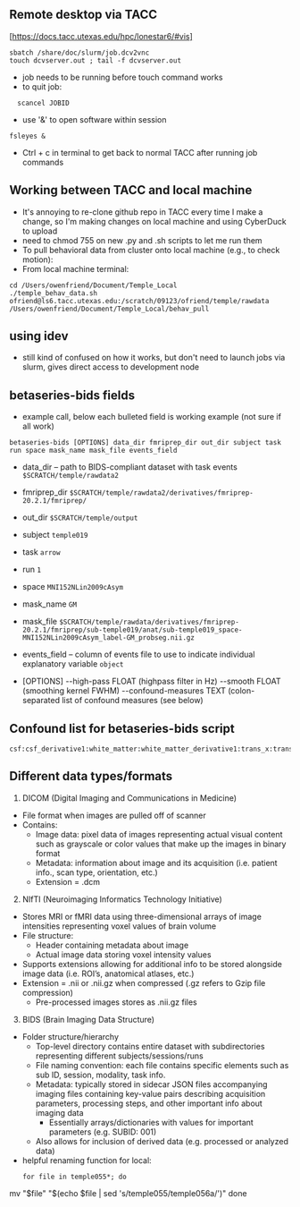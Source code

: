 ## Remote desktop via TACC
[https://docs.tacc.utexas.edu/hpc/lonestar6/#vis]
```
sbatch /share/doc/slurm/job.dcv2vnc
touch dcvserver.out ; tail -f dcvserver.out
```
* job needs to be running before touch command works
* to quit job:
```
  scancel JOBID
```
* use '&' to open software within session
```
fsleyes &
```
* Ctrl + c in terminal to get back to normal TACC after running job commands


## Working between TACC and local machine
* It's annoying to re-clone github repo in TACC every time I make a change, so I'm making changes on local machine and using CyberDuck to upload
*   need to chmod 755 on new .py and .sh scripts to let me run them
* To pull behavioral data from cluster onto local machine (e.g., to check motion):
*   From local machine terminal:
```
cd /Users/owenfriend/Document/Temple_Local
./temple_behav_data.sh ofriend@ls6.tacc.utexas.edu:/scratch/09123/ofriend/temple/rawdata /Users/owenfriend/Document/Temple_Local/behav_pull
```

## using idev
* still kind of confused on how it works, but don't need to launch jobs via slurm, gives direct access to development node

## betaseries-bids fields
* example call, below each bulleted field is working example (not sure if all work)
```
betaseries-bids [OPTIONS] data_dir fmriprep_dir out_dir subject task run space mask_name mask_file events_field
```
* data_dir – path to BIDS-compliant dataset with task events
  `$SCRATCH/temple/rawdata2`
*	fmriprep_dir
  `$SCRATCH/temple/rawdata2/derivatives/fmriprep-20.2.1/fmriprep/`
*	out_dir
  `$SCRATCH/temple/output`
*	subject
  `temple019`
*	task
  `arrow`
*	run
  `1`
*	space
 `MNI152NLin2009cAsym`
*	mask_name
  `GM`
*	mask_file
  `$SCRATCH/temple/rawdata/derivatives/fmriprep-20.2.1/fmriprep/sub-temple019/anat/sub-temple019_space-MNI152NLin2009cAsym_label-GM_probseg.nii.gz`
*	events_field – column of events file to use to indicate individual explanatory variable
  `object`

* [OPTIONS]
--high-pass FLOAT (highpass filter in Hz)
--smooth FLOAT (smoothing kernel FWHM)
--confound-measures TEXT (colon-separated list of confound measures (see below)


## Confound list for betaseries-bids script
```
csf:csf_derivative1:white_matter:white_matter_derivative1:trans_x:trans_x_derivative1:trans_y:trans_y_derivative1:trans_z:trans_z_derivative1:rot_x:rot_x_derivative1:rot_y:rot_y_derivative1:rot_z:rot_z_derivative1
```

## Different data types/formats
1. DICOM (Digital Imaging and Communications in Medicine)
*  File format when images are pulled off of scanner
*  Contains:
    * Image data: pixel data of images representing actual visual content such as grayscale or color values that make up the images in binary format
    * Metadata: information about image and its acquisition (i.e. patient info., scan type, orientation, etc.)
    *	Extension = .dcm
2. NIfTI (Neuroimaging Informatics Technology Initiative)
*	Stores MRI or fMRI data using three-dimensional arrays of image intensities representing voxel values of brain volume
*	File structure:
    * Header containing metadata about image
    * Actual image data storing voxel intensity values
*	Supports extensions allowing for additional info to be stored alongside image data (i.e. ROI’s, anatomical atlases, etc.)
*	Extension = .nii or .nii.gz when compressed (.gz refers to Gzip file compression)
    *	Pre-processed images stores as .nii.gz files
3. BIDS (Brain Imaging Data Structure)
*	Folder structure/hierarchy
    *	Top-level directory contains entire dataset with subdirectories representing different subjects/sessions/runs
    * File naming convention: each file contains specific elements such as sub ID, session, modality, task info.
    * Metadata: typically stored in sidecar JSON files accompanying imaging files containing key-value pairs describing acquisition parameters, processing steps, and other important info about imaging data
        * Essentially arrays/dictionaries with values for important parameters (e.g. SUBID: 001)
    * Also allows for inclusion of derived data (e.g. processed or analyzed data)
* helpful renaming function for local:
  ```
  for file in temple055*; do
mv "$file" "$(echo $file | sed 's/temple055/temple056a/')"
done
```
